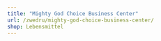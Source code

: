```yaml
---
title: "Mighty God Choice Business Center"
url: /zwedru/mighty-god-choice-business-center/
shop: Lebensmittel
---
```

